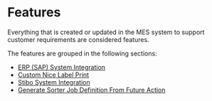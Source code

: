 # Features

Everything that is created or updated in the MES system to support customer requirements are considered features.

The features are grouped in the following sections:
* [ERP (SAP) System Integration](/AMSOsram/techspec>features>CustomERPSystemIntegration)
* [Custom Nice Label Print](/AMSOsram/techspec>features>CustomNiceLabelPrint)
* [Stibo System Integration](/AMSOsram/techspec>features>CustomStiboSystemIntegration)
* [Generate Sorter Job Definition From Future Action](/AMSOsram/techspec>features>GenerateSorterJobDefinitionFromFutureAction)



